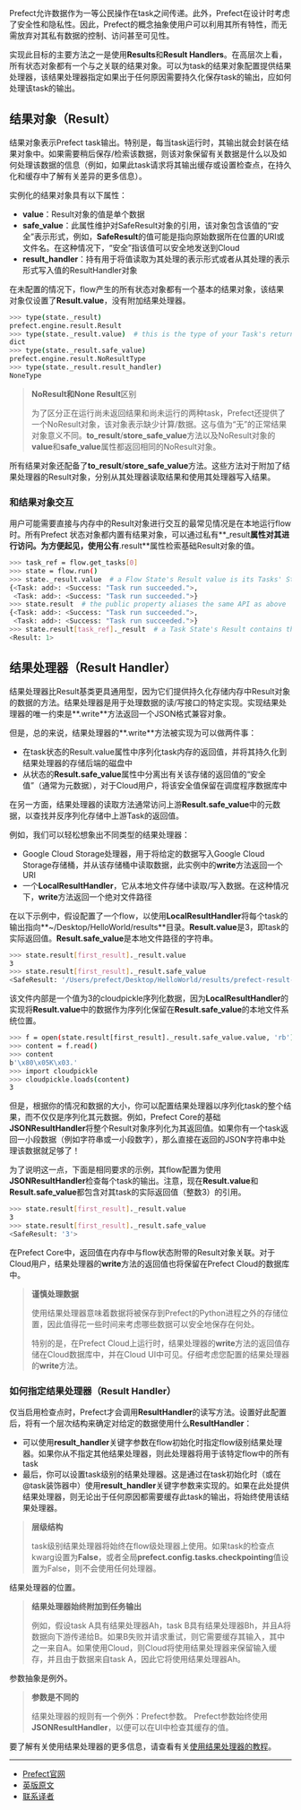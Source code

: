 Prefect允许数据作为一等公民操作在task之间传递。此外，Prefect在设计时考虑了安全性和隐私性。因此，Prefect的概念抽象使用户可以利用其所有特性，而无需放弃对其私有数据的控制、访问甚至可见性。

实现此目标的主要方法之一是使用**Results**和**Result Handlers**。在高层次上看，所有状态对象都有一个与之关联的结果对象。可以为task的结果对象配置提供结果处理器，该结果处理器指定如果出于任何原因需要持久化保存task的输出，应如何处理该task的输出。

## 结果对象（Result）

结果对象表示Prefect task输出。特别是，每当task运行时，其输出就会封装在结果对象中。如果需要稍后保存/检索该数据，则该对象保留有关数据是什么以及如何处理该数据的信息（例如，如果此task请求将其输出缓存或设置检查点，在持久化和缓存中了解有关差异的更多信息）。

实例化的结果对象具有以下属性：

 - **value**：Result对象的值是单个数据
 - **safe_value**：此属性维护对SafeResult对象的引用，该对象包含该值的“安全”表示形式，例如，**SafeResult**的值可能是指向原始数据所在位置的URI或文件名。在这种情况下，“安全”指该值可以安全地发送到Cloud
 - **result_handler**：持有用于将值读取为其处理的表示形式或者从其处理的表示形式写入值的ResultHandler对象

在未配置的情况下，flow产生的所有状态对象都有一个基本的结果对象，该结果对象仅设置了**Result.value**，没有附加结果处理器。

````bash
>>> type(state._result)
prefect.engine.result.Result
>>> type(state._result.value)  # this is the type of your Task's return value
dict
>>> type(state._result.safe_value)
prefect.engine.result.NoResultType
>>> type(state._result.result_handler)
NoneType
````

> 
> **NoResult和None Result**区别
> 
> 为了区分正在运行尚未返回结果和尚未运行的两种task，Prefect还提供了一个NoResult对象，该对象表示缺少计算/数据。这与值为“无”的正常结果对象意义不同。**to_result**/**store_safe_value**方法以及NoResult对象的**value**和**safe_value**属性都返回相同的NoResult对象。
> 

所有结果对象还配备了**to_result**/**store_safe_value**方法。这些方法对于附加了结果处理器的Result对象，分别从其处理器读取结果和使用其处理器写入结果。

### 和结果对象交互

用户可能需要直接与内存中的Result对象进行交互的最常见情况是在本地运行flow时。所有Prefect 状态对象都内置有结果对象，可以通过私有**_result**属性对其进行访问。为方便起见，使用公有**.result**属性检索基础Result对象的值。

````bash
>>> task_ref = flow.get_tasks[0]
>>> state = flow.run()
>>> state._result.value  # a Flow State's Result value is its Tasks' States
{<Task: add>: <Success: "Task run succeeded.">,
 <Task: add>: <Success: "Task run succeeded.">}
>>> state.result  # the public property aliases the same API as above
{<Task: add>: <Success: "Task run succeeded.">,
 <Task: add>: <Success: "Task run succeeded.">}
>>> state.result[task_ref]._result  # a Task State's Result contains the Task's return value
<Result: 1>
````

## 结果处理器（Result Handler）

结果处理器比Result基类更具通用型，因为它们提供持久化存储内存中Result对象的数据的方法。结果处理器是用于处理数据的读/写接口的特定实现。实现结果处理器的唯一约束是**.write**方法返回一个JSON格式兼容对象。

但是，总的来说，结果处理器的**.write**方法被实现为可以做两件事：

 - 在task状态的Result.value属性中序列化task内存的返回值，并将其持久化到结果处理器的存储后端的磁盘中
 - 从状态的**Result.safe_value**属性中分离出有关该存储的返回值的“安全值”（通常为元数据），对于Cloud用户，将该安全值保留在调度程序数据库中

在另一方面，结果处理器的读取方法通常访问上游**Result.safe_value**中的元数据，以查找并反序列化存储中上游Task的返回值。

例如，我们可以轻松想象出不同类型的结果处理器：

 - Google Cloud Storage处理器，用于将给定的数据写入Google Cloud Storage存储桶，并从该存储桶中读取数据，此实例中的**write**方法返回一个URI
 - 一个**LocalResultHandler**，它从本地文件存储中读取/写入数据。在这种情况下，**write**方法返回一个绝对文件路径

在以下示例中，假设配置了一个flow，以使用**LocalResultHandler**将每个task的输出指向**~/Desktop/HelloWorld/results**目录。**Result.value**是3，即task的实际返回值。**Result.safe_value**是本地文件路径的字符串。

````bash
>>> state.result[first_result]._result.value
3
>>> state.result[first_result]._result.safe_value           
<SafeResult: '/Users/prefect/Desktop/HelloWorld/results/prefect-result-2020-02-23t18-38-40-381223-00-00'>
````

该文件内部是一个值为3的cloudpickle序列化数据，因为**LocalResultHandler**的实现将**Result.value**中的数据作为序列化保留在**Result.safe_value**的本地文件系统位置。

````bash
>>> f = open(state.result[first_result]._result.safe_value.value, 'rb')
>>> content = f.read()     
>>> content                
b'\x80\x05K\x03.'
>>> import cloudpickle     
>>> cloudpickle.loads(content)                              
3
````

但是，根据你的情况和数据的大小，你可以配置结果处理器以序列化task的整个结果，而不仅仅是序列化其元数据。例如，Prefect Core的基础**JSONResultHandler**将整个Result对象序列化为其返回值。如果你有一个task返回一小段数据（例如字符串或一小段数字），那么直接在返回的JSON字符串中处理该数据就足够了！

为了说明这一点，下面是相同要求的示例，其flow配置为使用**JSONResultHandler**检查每个task的输出。注意，现在**Result.value**和**Result.safe_value**都包含对其task的实际返回值（整数3）的引用。

````bash
>>> state.result[first_result]._result.value                 
3
>>> state.result[first_result]._result.safe_value            
<SafeResult: '3'>
````

在Prefect Core中，返回值在内存中与flow状态附带的Result对象关联。对于Cloud用户，结果处理器的**write**方法的返回值也将保留在Prefect Cloud的数据库中。

> 
> **谨慎处理数据**
> 
> 使用结果处理器意味着数据将被保存到Prefect的Python进程之外的存​​储位置，因此值得花一些时间来考虑哪些数据可以安全地保存在何处。
> 
> 特别的是，在Prefect Cloud上运行时，结果处理器的**write**方法的返回值存储在Cloud数据库中，并在Cloud UI中可见。仔细考虑您配置的结果处理器的**write**方法。
> 

### 如何指定结果处理器（Result Handler）

仅当启用检查点时，Prefect才会调用**ResultHandler**的读写方法。设置好此配置后，将有一个层次结构来确定对给定的数据使用什么**ResultHandler**：

 - 可以使用**result_handler**关键字参数在flow初始化时指定flow级别结果处理器。如果你从不指定其他结果处理器，则此处理器将用于该特定flow中的所有task
 - 最后，你可以设置task级别的结果处理器。这是通过在task初始化时（或在@task装饰器中）使用**result_handler**关键字参数来实现的。如果在此处提供结果处理器，则无论出于任何原因都需要缓存此task的输出，将始终使用该结果处理器。

> 
> **层级结构**
> 
> task级别结果处理器将始终在flow级处理器上使用。如果task的检查点kwarg设置为**False**，或者全局**prefect.config.tasks.checkpointing**值设置为False，则不会使用任何处理器。
> 

结果处理器的位置。

> 
> **结果处理器始终附加到任务输出**
> 
> 例如，假设task A具有结果处理器Ah，task B具有结果处理器Bh，并且A将数据向下游传递给B。如果B失败并请求重试，则它需要缓存其输入，其中之一来自A。如果使用Cloud，则Cloud将使用结果处理器来保留输入缓存，并且由于数据来自task A，因此它将使用结果处理器Ah。
> 

参数抽象是例外。

> 
> **参数是不同的**
> 
> 结果处理器的规则有一个例外：Prefect参数。 Prefect参数始终使用**JSONResultHandler**，以便可以在UI中检查其缓存的值。
> 

要了解有关使用结果处理器的更多信息，请查看有关[使用结果处理器的教程](https://docs.prefect.io/core/advanced_tutorials/using-result-handlers.html)。

***

- [Prefect官网](https://www.prefect.io/)
- [英版原文](https://docs.prefect.io/core/concepts/results.html)
- [联系译者](https://github.com/listen-lavender)

